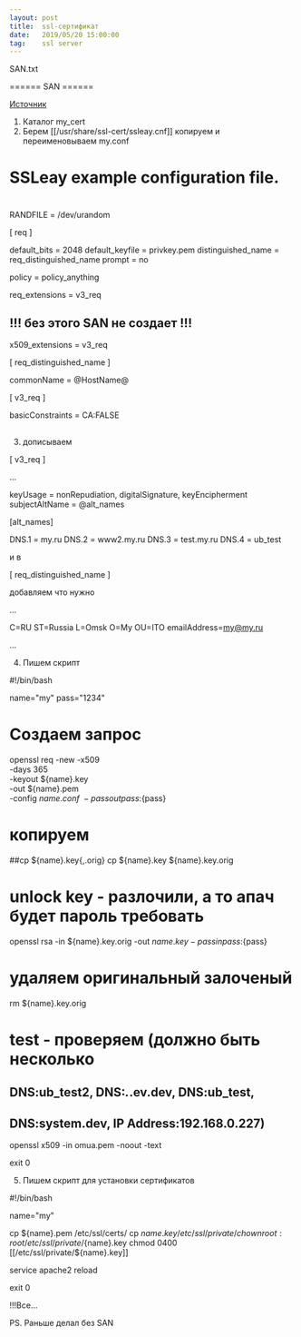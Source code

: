 ```yaml
---
layout: post
title:  ssl-сертификат
date:   2019/05/20 15:00:00
tag:    ssl server
---
```


SAN.txt

====== SAN ======

[Источник](http://wiki.cacert.org/FAQ/subjectAltName)


1. Каталог my_cert
2. Берем [[/usr/share/ssl-cert/ssleay.cnf]] копируем и переименовываем my.conf

#
# SSLeay example configuration file.
#

RANDFILE = /dev/urandom

[ req ]

default_bits = 2048
default_keyfile = privkey.pem
distinguished_name = req_distinguished_name
prompt = no

policy = policy_anything

req_extensions = v3_req

## !!! без этого SAN не создает !!!

x509_extensions = v3_req

[ req_distinguished_name ]

commonName = @HostName@

[ v3_req ]

basicConstraints = CA:FALSE
##

3. дописываем

[ v3_req ]

...

keyUsage = nonRepudiation, digitalSignature, keyEncipherment
subjectAltName = @alt_names

[alt_names]

DNS.1 = my.ru
DNS.2 = www2.my.ru
DNS.3 = test.my.ru
DNS.4 = ub_test

и в

[ req_distinguished_name ]

добавляем что нужно

...

C=RU
ST=Russia
L=Omsk
O=My
OU=ITO
emailAddress=my@my.ru

...

4. Пишем скрипт

#!/bin/bash

name="my"
pass="1234"

# Создаем запрос

openssl req -new -x509 \
-days 365 \
-keyout ${name}.key \
-out ${name}.pem \
-config ${name}.conf \
-passout pass:${pass}

# копируем

##cp ${name}.key{,.orig}
cp ${name}.key ${name}.key.orig

# unlock key - разлочили, а то апач будет пароль требовать
openssl rsa -in ${name}.key.orig -out ${name}.key -passin pass:${pass}

# удаляем оригинальный залоченый
rm ${name}.key.orig

# test - проверяем (должно быть несколько
## DNS:ub_test2, DNS:*.*.ev.dev, DNS:ub_test,
## DNS:system.dev, IP Address:192.168.0.227)

openssl x509 -in omua.pem -noout -text

exit 0

5. Пишем скрипт для установки сертификатов

#!/bin/bash

name="my"

cp ${name}.pem /etc/ssl/certs/
cp ${name}.key /etc/ssl/private/
chown root:root /etc/ssl/private/${name}.key
chmod 0400 [[/etc/ssl/private/${name}.key]]

service apache2 reload

exit 0

!!!Все...

PS.
Раньше делал без SAN






